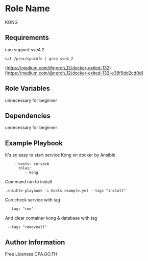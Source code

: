 Role Name
=========

KONG 

Requirements
------------

cpu support sse4.2

```
cat /proc/cpuinfo | grep sse4_2
```
(https://medium.com/@nprch_12/docker-exited-132)[https://medium.com/@nprch_12/docker-exited-132-e38f9dd2cd0d]

Role Variables
--------------

unnecessary for beginner

Dependencies
------------

unnecessary for beginner

Example Playbook
----------------

It's so easy to start service Kong on docker by Ansible

```
    - hosts: serverA
      roles:
         - kong

```

Command run to install

```
 ansible-playbook -i hosts example.yml --tags "install"
```
 
Can check service with tag

``` 
 --tags "run"
```

And clear container kong & database with tag

```
 --tags "removeall"
```

Author Information
------------------

Free Licenses CPA.GO.TH

